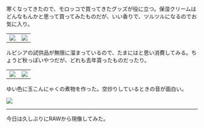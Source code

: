 寒くなってきたので、モロッコで買ってきたグッズが役に立つ。保湿クリームはどんなもんかと思って買ってみたものだが、いい香りで、ツルツルになるのでお気に入り。

<table>
  <tr>
    <td><img src="https://photos.apkas.net/medium/202410/20241010-095549.webp" /></td>
    <td><img src="https://photos.apkas.net/medium/202410/20241010-101023.webp" /></td>
  </tr>
</table>

ルピシアの試供品が無限に溜まっているので、たまにはと思い消費してみる。ちょうど秋っぽいやつだが、どれも去年貰ったものだったり。

<table>
  <tr>
    <td><img src="https://photos.apkas.net/medium/202410/20241010-142738.webp" /></td>
    <td><img src="https://photos.apkas.net/medium/202410/20241010-143009.webp" /></td>
  </tr>
</table>

ゆい色に玉こんにゃくの煮物を作った。空炒りしているときの音が面白い。

![](https://photos.apkas.net/medium/202410/20241010-183138.webp)

---

今日は久しぶりにRAWから現像してみた。
